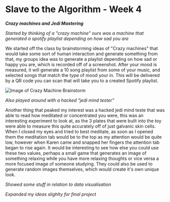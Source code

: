 # Slave to the Algorithm - Week 4

__*Crazy machines and Jedi Mastering*__

*Started by thinking of a "crazy machine" ours was a machine that generated a spotify playlist depending on how sad you are*

We started off the class by brainstorming ideas of "Crazy machines" that would take some sort of human interaction and generate something from that, my groups idea was to generate a playlist depending on how sad or happy you are, which is recorded off of a screenshot. After your mood is measured, it will generate a 10 song playlist from some of your music, and selected songs that match the type of mood your in. This will be delivered by a QR code you can scan that will take you to a created Spotify playlist.

![Image of Crazy Machine Brainstorm](https://github.com/Dropboy/Slave-to-the-Algorithm/blob/Journal/Images%20and%20Resources/Week%204/Rotated%20Crazy%20Machine.png)

*Also played around with a hacked "jedi mind tester"*

Another thing that peaked my interest was a hacked jedi mind teste that was able to read how meditated or concentrated you were, this was an interesting experiment to look at, as the 3 plates that were built into the toy were able to measure this quite accurately off of just galvanic skin cells. When I closed my eyes and tried to best meditate, as soon as I opened them the meditation tab would be to the top as my attention would be quite low, however when Karen came and snapped her fingers the attention tab began to rise again. It would be interesting to see how else you could use these two values, perhaps a small game that generates an image of something relaxing while you have more relaxing thoughts or vice versa a more focused image of someone studying. They could also be used to generate random images themselves, which would create it's own unique look.

*Showed some stuff in relation to data visualisation*



*Expanded my ideas slighlty for final project*
